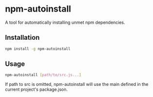 # npm-autoinstall

A tool for automatically installing unmet npm dependencies.

## Installation

```bash
npm install -g npm-autoinstall
```
## Usage
```bash
npm-autoinstall [path/to/src.js...]
```

If path to src is omitted, npm-autoinstall will use the main defined in the current project's package.json.
